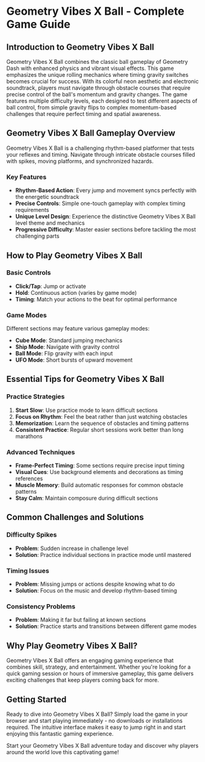 # Geometry Vibes X Ball - Complete Game Guide

## Introduction to Geometry Vibes X Ball

Geometry Vibes X Ball combines the classic ball gameplay of Geometry Dash with enhanced physics and vibrant visual effects. This game emphasizes the unique rolling mechanics where timing gravity switches becomes crucial for success. With its colorful neon aesthetic and electronic soundtrack, players must navigate through obstacle courses that require precise control of the ball's momentum and gravity changes. The game features multiple difficulty levels, each designed to test different aspects of ball control, from simple gravity flips to complex momentum-based challenges that require perfect timing and spatial awareness.

## Geometry Vibes X Ball Gameplay Overview

Geometry Vibes X Ball is a challenging rhythm-based platformer that tests your reflexes and timing. Navigate through intricate obstacle courses filled with spikes, moving platforms, and synchronized hazards.

### Key Features
- **Rhythm-Based Action**: Every jump and movement syncs perfectly with the energetic soundtrack
- **Precise Controls**: Simple one-touch gameplay with complex timing requirements
- **Unique Level Design**: Experience the distinctive Geometry Vibes X Ball level theme and mechanics
- **Progressive Difficulty**: Master easier sections before tackling the most challenging parts

## How to Play Geometry Vibes X Ball

### Basic Controls
- **Click/Tap**: Jump or activate
- **Hold**: Continuous action (varies by game mode)
- **Timing**: Match your actions to the beat for optimal performance

### Game Modes
Different sections may feature various gameplay modes:
- **Cube Mode**: Standard jumping mechanics
- **Ship Mode**: Navigate with gravity control
- **Ball Mode**: Flip gravity with each input
- **UFO Mode**: Short bursts of upward movement

## Essential Tips for Geometry Vibes X Ball

### Practice Strategies
1. **Start Slow**: Use practice mode to learn difficult sections
2. **Focus on Rhythm**: Feel the beat rather than just watching obstacles
3. **Memorization**: Learn the sequence of obstacles and timing patterns
4. **Consistent Practice**: Regular short sessions work better than long marathons

### Advanced Techniques
- **Frame-Perfect Timing**: Some sections require precise input timing
- **Visual Cues**: Use background elements and decorations as timing references
- **Muscle Memory**: Build automatic responses for common obstacle patterns
- **Stay Calm**: Maintain composure during difficult sections

## Common Challenges and Solutions

### Difficulty Spikes
- **Problem**: Sudden increase in challenge level
- **Solution**: Practice individual sections in practice mode until mastered

### Timing Issues
- **Problem**: Missing jumps or actions despite knowing what to do
- **Solution**: Focus on the music and develop rhythm-based timing

### Consistency Problems
- **Problem**: Making it far but failing at known sections
- **Solution**: Practice starts and transitions between different game modes


## Why Play Geometry Vibes X Ball?

Geometry Vibes X Ball offers an engaging gaming experience that combines skill, strategy, and entertainment. Whether you're looking for a quick gaming session or hours of immersive gameplay, this game delivers exciting challenges that keep players coming back for more.

## Getting Started

Ready to dive into Geometry Vibes X Ball? Simply load the game in your browser and start playing immediately - no downloads or installations required. The intuitive interface makes it easy to jump right in and start enjoying this fantastic gaming experience.

Start your Geometry Vibes X Ball adventure today and discover why players around the world love this captivating game!